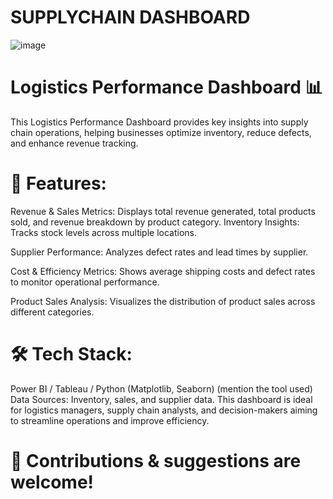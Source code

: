 # SUPPLYCHAIN DASHBOARD

![image](https://github.com/user-attachments/assets/bf605afa-e83f-4c66-86e2-e597b69e185c)

# Logistics Performance Dashboard 📊
This Logistics Performance Dashboard provides key insights into supply chain operations, helping businesses optimize inventory, reduce defects, and enhance revenue tracking.

# 📌 Features:

Revenue & Sales Metrics: Displays total revenue generated, total products sold, and revenue breakdown by product category.
Inventory Insights: Tracks stock levels across multiple locations.

Supplier Performance: Analyzes defect rates and lead times by supplier.

Cost & Efficiency Metrics: Shows average shipping costs and defect rates to monitor operational performance.

Product Sales Analysis: Visualizes the distribution of product sales across different categories.

# 🛠️ Tech Stack:
Power BI / Tableau / Python (Matplotlib, Seaborn) (mention the tool used)
Data Sources: Inventory, sales, and supplier data.
This dashboard is ideal for logistics managers, supply chain analysts, and decision-makers aiming to streamline operations and improve efficiency.

# 🚀 Contributions & suggestions are welcome!
